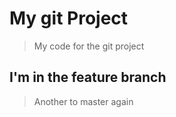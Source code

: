 # My git Project 

> My code for the git project

## I'm in the feature branch

> Another to master again
